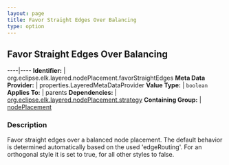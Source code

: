 ```yaml
---
layout: page
title: Favor Straight Edges Over Balancing
type: option
---
```

## Favor Straight Edges Over Balancing

----|----
**Identifier:** | org.eclipse.elk.layered.nodePlacement.favorStraightEdges
**Meta Data Provider:** | properties.LayeredMetaDataProvider
**Value Type:** | `boolean`
**Applies To:** | parents
**Dependencies:** | [org.eclipse.elk.layered.nodePlacement.strategy](org-eclipse-elk-layered-nodePlacement-strategy)
**Containing Group:** | [nodePlacement](org-eclipse-elk-layered-nodePlacement)

### Description

Favor straight edges over a balanced node placement. The default behavior is determined automatically based on the used 'edgeRouting'. For an orthogonal style it is set to true, for all other styles to false.
